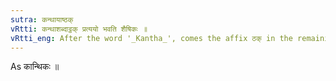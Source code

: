 ```yaml
---
sutra: कन्थायाष्ठक्
vRtti: कन्थाशब्दाट्ठक् प्रत्ययो भवति शैषिकः ॥
vRtti_eng: After the word '_Kantha_', comes the affix ठक् in the remaining senses.
---
```

As कान्थिकः ॥
